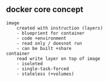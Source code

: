 ## docker core concept

    image
        created with instruction (layers)
        - blueprient for container 
        - code +environment 
        - read only / doesnot run
        - can be built +share
    container
        read write layer on top of image 
        - isoleted 
        - single-task-forced 
        - stateless (+volumes)
